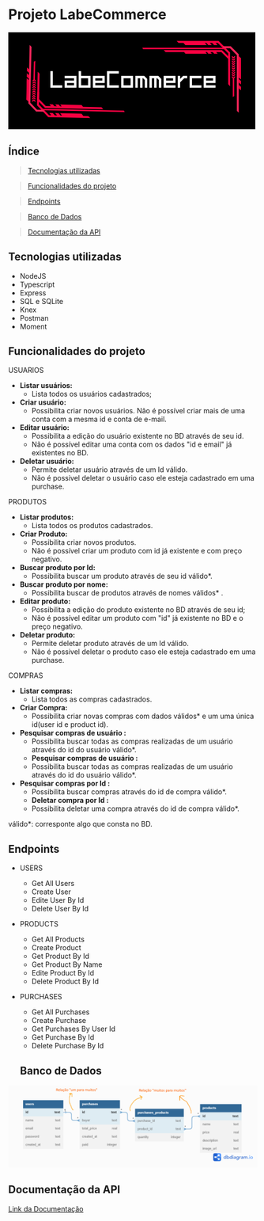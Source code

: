 # Projeto LabeCommerce


![LabeCommerce](./src/assets/LabeCommerce.png)

## Índice
> <a href="#tecnologias">Tecnologias utilizadas</a>

> <a href="#funcionalidades"> Funcionalidades do projeto</a>

> <a href="#endpoints"> Endpoints</a>

> <a href="#bd"> Banco de Dados</a>

> <a href="#documentacao"> Documentação da API</a>




<h2 id="tecnologias"> Tecnologias utilizadas</h2>

 - NodeJS
 - Typescript
 - Express
 - SQL e SQLite
 - Knex
 - Postman
 - Moment


<h2 id="funcionalidades"> Funcionalidades do projeto</h2>


USUARIOS
- <b>Listar usuários:</b> 
  - Lista todos os usuários cadastrados;
- <b>Criar usuário:</b> 
  - Possibilita criar novos usuários. Não é possível criar mais de uma conta com a mesma id e conta de e-mail.
- <b> Editar usuário:</b> 
  - Possibilita a edição do usuário existente no BD através de seu id. 
  - Não é possível editar uma conta com os dados "id e email" já existentes no BD.
- <b>Deletar usuário:</b> 
  - Permite deletar usuário através de um Id válido. 
  - Não é possivel deletar o usuário caso ele esteja cadastrado em uma purchase.


PRODUTOS
- <b>Listar produtos:</b> 
  - Lista todos os produtos cadastrados.
- <b>Criar Produto:</b> 
  - Possibilita criar novos produtos.
  -  Não é possível criar um produto com id já existente e com preço negativo.
- <b>Buscar produto por Id:</b> 
  - Possibilita buscar um produto através de seu id válido*.
- <b>Buscar produto por nome:</b> 
  - Possibilita buscar de produtos através de nomes válidos* .  
- <b>Editar produto:</b> 
  - Possibilita a edição do produto existente no BD através de seu id;
   - Não é possível editar um produto com "id" já existente no BD e o preço negativo.
- <b>Deletar produto:</b> 
  - Permite deletar produto através de um Id válido. 
  - Não é possivel deletar o produto caso ele esteja cadastrado em uma purchase.


COMPRAS
- <b>Listar compras:</b> 
  - Lista todos as compras cadastrados.
 - <b>Criar Compra:</b> 
   - Possibilita criar novas compras com dados válidos*  e um uma única id(user id e product id).
- <b>Pesquisar compras de usuário :</b> 
  - Possibilita buscar todas as compras realizadas de um usuário através do id do usuário válido*.
  - <b>Pesquisar compras de usuário :</b> 
  - Possibilita buscar todas as compras realizadas de um usuário através do id do usuário válido*.
 - <b>Pesquisar compras por Id :</b> 
   - Possibilita buscar compras através do id de compra válido*.
   - <b>Deletar compra por Id :</b> 
   - Possibilita deletar uma compra através do id de compra válido*.


 válido*: corresponte algo que consta no BD. 
<h2 id="endpoints"> Endpoints</h2>

* USERS
  - Get All Users
  - Create User
  - Edite User By Id
  - Delete User By Id

* PRODUCTS
  - Get All Products
  - Create Product
  - Get Product By Id
  - Get Product By Name 
  - Edite Product By Id
  - Delete Product By Id

* PURCHASES
  - Get All Purchases
  - Create Purchase
  - Get Purchases By User Id 
  - Get Purchase By Id
  - Delete Purchase By Id
 
  <h2 id="bd"> Banco de Dados</h2>
![LabeCommerce](./src/assets/diagrama.png)


<h2 id="documentacao"> Documentação da API</h2>

[Link da Documentação](https://documenter.getpostman.com/view/24460839/2s8ZDU64ZL)



